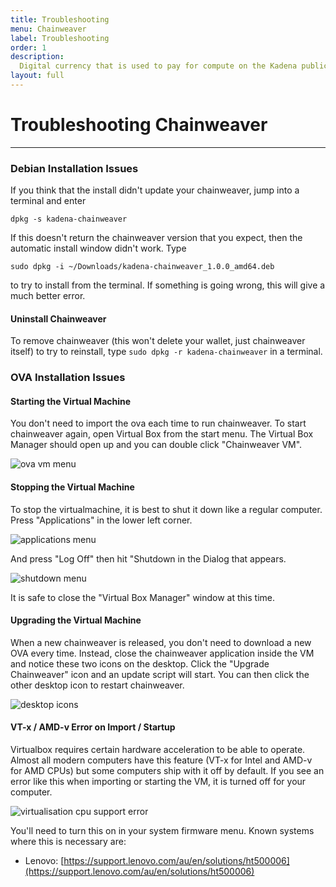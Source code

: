 ```yaml
---
title: Troubleshooting
menu: Chainweaver
label: Troubleshooting
order: 1
description:
  Digital currency that is used to pay for compute on the Kadena public chain.
layout: full
---
```


# Troubleshooting Chainweaver

---

### Debian Installation Issues

If you think that the install didn't update your chainweaver, jump into a
terminal and enter

`dpkg -s kadena-chainweaver`

If this doesn't return the chainweaver version that you expect, then the
automatic install window didn't work. Type

`sudo dpkg -i ~/Downloads/kadena-chainweaver_1.0.0_amd64.deb`

to try to install from the terminal. If something is going wrong, this will give
a much better error.

#### Uninstall Chainweaver

To remove chainweaver (this won't delete your wallet, just chainweaver itself)
to try to reinstall, type `sudo dpkg -r kadena-chainweaver` in a terminal.

### OVA Installation Issues

#### Starting the Virtual Machine

You don't need to import the ova each time to run chainweaver. To start
chainweaver again, open Virtual Box from the start menu. The Virtual Box Manager
should open up and you can double click "Chainweaver VM".

![ova vm menu](https://kadena-io.github.io/kadena-docs/assets/ova/ova_startvm.png)

#### Stopping the Virtual Machine

To stop the virtualmachine, it is best to shut it down like a regular computer.
Press "Applications" in the lower left corner.

![applications menu](https://kadena-io.github.io/kadena-docs/assets/ova/ova_menu.png)

And press "Log Off" then hit "Shutdown in the Dialog that appears.

![shutdown menu](https://kadena-io.github.io/kadena-docs/assets/ova/ova_shutdown.png)

It is safe to close the "Virtual Box Manager" window at this time.

#### Upgrading the Virtual Machine

When a new chainweaver is released, you don't need to download a new OVA every
time. Instead, close the chainweaver application inside the VM and notice these
two icons on the desktop. Click the "Upgrade Chainweaver" icon and an update
script will start. You can then click the other desktop icon to restart
chainweaver.

![desktop icons](https://kadena-io.github.io/kadena-docs/assets/ova/ova_desktop.png)

#### VT-x / AMD-v Error on Import / Startup

Virtualbox requires certain hardware acceleration to be able to operate. Almost
all modern computers have this feature (VT-x for Intel and AMD-v for AMD CPUs)
but some computers ship with it off by default. If you see an error like this
when importing or starting the VM, it is turned off for your computer.

![virtualisation cpu support error](https://kadena-io.github.io/kadena-docs/assets/ova/ova_vtx_error.jpg)

You'll need to turn this on in your system firmware menu. Known systems where
this is necessary are:

- Lenovo:
  [https://support.lenovo.com/au/en/solutions/ht500006](https://support.lenovo.com/au/en/solutions/ht500006)
